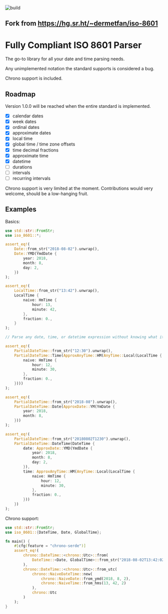 ![build](https://github.com/AldanTanneo/iso-8601/workflows/Rust/badge.svg)

## Fork from https://hg.sr.ht/~dermetfan/iso-8601
# Fully Compliant ISO 8601 Parser

The go-to library for all your date and time parsing needs.

Any unimplemented notation the standard supports is considered a bug.

Chrono support is included.

## Roadmap

Version 1.0.0 will be reached when the entire standard is implemented.

- [x] calendar dates
- [x] week dates
- [x] ordinal dates
- [x] approximate dates
- [x] local time
- [x] global time / time zone offsets
- [x] time decimal fractions
- [x] approximate time
- [x] datetime
- [ ] durations
- [ ] intervals
- [ ] recurring intervals

Chrono support is very limited at the moment.
Contributions would very welcome, should be a low-hanging fruit.

## Examples

Basics:

```rust
use std::str::FromStr;
use iso_8601::*;

assert_eq!(
    Date::from_str("2018-08-02").unwrap(),
    Date::YMD(YmdDate {
        year: 2018,
        month: 8,
        day: 2,
    })
);

assert_eq!(
    LocalTime::from_str("13:42").unwrap(),
    LocalTime {
        naive: HmTime {
            hour: 13,
            minute: 42,
        },
        fraction: 0.,
    }
);

// Parse any date, time, or datetime expression without knowing what it is:

assert_eq!(
    PartialDateTime::from_str("12:30").unwrap(),
    PartialDateTime::Time(ApproxAnyTime::HM(AnyTime::Local(LocalTime {
        naive: HmTime {
            hour: 12,
            minute: 30,
        },
        fraction: 0.,
    })))
);

assert_eq!(
    PartialDateTime::from_str("2018-08").unwrap(),
    PartialDateTime::Date(ApproxDate::YM(YmDate {
        year: 2018,
        month: 8,
    }))
);

assert_eq!(
    PartialDateTime::from_str("20180802T1230").unwrap(),
    PartialDateTime::DateTime(DateTime {
        date: ApproxDate::YMD(YmdDate {
            year: 2018,
            month: 8,
            day: 2,
        }),
        time: ApproxAnyTime::HM(AnyTime::Local(LocalTime {
            naive: HmTime {
                hour: 12,
                minute: 30,
            },
            fraction: 0.,
        }))
    })
);
```

Chrono support:

```rust
use std::str::FromStr;
use iso_8601::{DateTime, Date, GlobalTime};

fn main() {
    #[cfg(feature = "chrono-serde")]
    assert_eq!(
        chrono::DateTime::<chrono::Utc>::from(
            DateTime::<Date, GlobalTime>::from_str("2018-08-02T13:42:02Z").unwrap()
        ),
        chrono::DateTime::<chrono::Utc>::from_utc(
            chrono::NaiveDateTime::new(
                chrono::NaiveDate::from_ymd(2018, 8, 2),
                chrono::NaiveTime::from_hms(13, 42, 2)
            ),
            chrono::Utc
        )
    );
}
```
